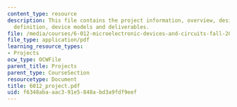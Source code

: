 ```yaml
---
content_type: resource
description: This file contains the project information, overview, design problem
  definition, device models and deliverables.
file: /media/courses/6-012-microelectronic-devices-and-circuits-fall-2005/f6348abaaac391e5848abd3a9fdf9eef_6012_project.pdf
file_type: application/pdf
learning_resource_types:
- Projects
ocw_type: OCWFile
parent_title: Projects
parent_type: CourseSection
resourcetype: Document
title: 6012_project.pdf
uid: f6348aba-aac3-91e5-848a-bd3a9fdf9eef
---
```

